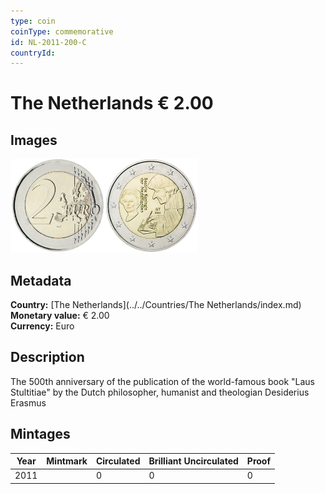 ```yaml
---
type: coin
coinType: commemorative
id: NL-2011-200-C
countryId: 
---
```


# The Netherlands € 2.00

## Images

<img src="../../Images/common-2007-200.png" height="150" alt="Front image"><img src="Images/NL-2011-200.png" height="150" alt="Back image">

## Metadata

**Country:** [The Netherlands](../../Countries/The Netherlands/index.md)\
**Monetary value:** € 2.00\
**Currency:** Euro

## Description
The 500th anniversary of the publication of the world-famous book "Laus Stultitiae" by the Dutch philosopher, humanist and theologian Desiderius Erasmus

## Mintages

| Year | Mintmark | Circulated | Brilliant Uncirculated | Proof |
| ---- | -------- | ---------- | ---------------------- | ----- |
| 2011 | | 0 | 0 | 0 |
